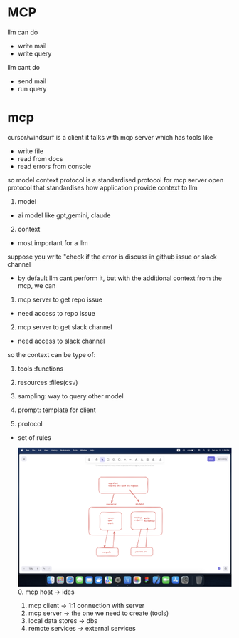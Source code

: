 # MCP

llm can do

- write mail
- write query

llm cant do

- send mail
- run query

# mcp

cursor/windsurf is a client it talks with mcp server which has tools like

- write file
- read from docs
- read errors from console

so model context protocol is a standardised protocol for mcp server
open protocol that standardises how application provide context to llm

1. model

- ai model like gpt,gemini, claude

2. context

- most important for a llm

suppose you write "check if the error is discuss in github issue or slack channel

- by default llm cant perform it, but with the additional context from the mcp, we can

1. mcp server to get repo issue

- need access to repo issue

2. mcp server to get slack channel

- need access to slack channel

so the context can be type of:

1. tools :functions
2. resources :files(csv)
3. sampling: way to query other model
4. prompt: template for client

5. protocol

- set of rules

  ![alt text](mcp.png) 0. mcp host -> ides

  1. mcp client -> 1:1 connection with server
  2. mcp server -> the one we need to create (tools)
  3. local data stores -> dbs
  4. remote services -> external services
